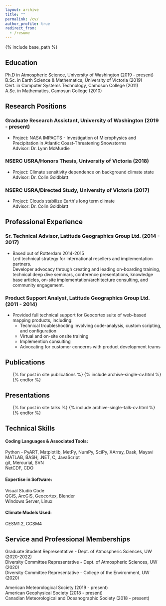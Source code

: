 ```yaml
---
layout: archive
title: ""
permalink: /cv/
author_profile: true
redirect_from:
  - /resume
---
```


{% include base_path %}


## Education  

Ph.D in Atmospheric Science, University of Washington  (2019 - present)  
B.Sc. in Earth Science & Mathematics, University of Victoria  (2019)  
Cert. in Computer Systems Technology, Camosun College  (2011)  
A.Sc. in Mathematics, Camosun College  (2010)


## Research Positions  

### Graduate Research Assistant, University of Washington (2019 - present)
  * Project: NASA IMPACTS - Investigation of Microphysics and Precipitation in Atlantic Coast-Threatening Snowstorms  
  Advisor: Dr. Lynn McMurdie

### NSERC USRA/Honors Thesis, University of Victoria (2018)
  * Project: Climate sensitivity dependence on background climate state  
  Advisor: Dr. Colin Goldblatt
  
### NSERC USRA/Directed Study, University of Victoria (2017)
  * Project: Clouds stabilize Earth's long term climate  
  Advisor: Dr. Colin Goldblatt
  
  
## Professional Experience

### Sr. Technical Advisor, Latitude Geographics Group Ltd. (2014 - 2017)
  * Based out of Rotterdam 2014-2015  
  Led technical strategy for international resellers and implementation partners.  
  Developer advocacy through creating and leading on-boarding training, technical deep dive seminars, conference presentations, knowledge base articles, on-site implementation/architecture consulting, and community engagement.

### Product Support Analyst, Latitude Geographics Group Ltd. (2011 - 2014)  
  * Provided full technical support for Geocortex suite of web-based mapping products, including:
      * Technical troubleshooting involving code-analysis, custom scripting, and configuration
      * Virtual and on-site onsite training
      * Implemention consulting
      * Advocating for customer concerns with product development teams


## Publications

  <ul>{% for post in site.publications %}
    {% include archive-single-cv.html %}
  {% endfor %}</ul>
  
  
## Presentations

  <ul>{% for post in site.talks %}
    {% include archive-single-talk-cv.html %}
  {% endfor %}</ul>
 
  
## Technical Skills

#### Coding Languages & Associated Tools:  
  Python - PyART, Matplotlib, MetPy, NumPy, SciPy, XArray, Dask, Mayavi  
  MATLAB, BASH, .NET, C, JavaScript  
  git, Mercurial, SVN  
  NetCDF, CDO
  
#### Expertise in Software:  
  Visual Studio Code  
  QGIS, ArcGIS, Geocortex, Blender  
  Windows Server, Linux

#### Climate Models Used:
  CESM1.2, CCSM4


## Service and Professional Memberships

Graduate Student Representative - Dept. of Atmospheric Sciences, UW (2020-2022)  
Diversity Committee Representative - Dept. of Atmospheric Sciences, UW (2020)  
Diversity Committee Representative - College of the Environment, UW (2020)  

American Meteorological Society (2019 - present)  
American Geophysical Society (2018 - present)  
Canadian Meteorological and Oceanographic Society (2018 - present)

